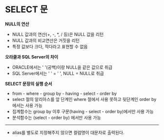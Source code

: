 # SELECT 문

**NULL의 연산**
- NULL 값과의 연산(+, -, *, / 등)은 NULL 값을 리턴
- NULL 값과의 비교연산은 거짓을 리턴
- 특정 값보다 크다, 적다라고 표현할 수 없음

**오라클과 SQL Server의 차이**
* ORACLE에서는 ' '(공백)이랑 NULL을 같은 값으로 취급
* SQL Server에서는 ' ' = ' ', NULL = NULL로 취급

**SELECT 문장의 실행 순서**
* from - where - group by - having - select - order by 
* select 절의 알리아스를 앞 단계인 where 절에서 사용 못하고 뒷단계인 order by 에서는 사용 가능
* 집계함수는 group by 이후 구문(having - select - order by)에서만 사용 가능
* 분석함수는 (select - order by) 에서만 사용 가능
---
* alias를 별도로 지정해주지 않으면 컬럼명이 대문자로 출력된다.